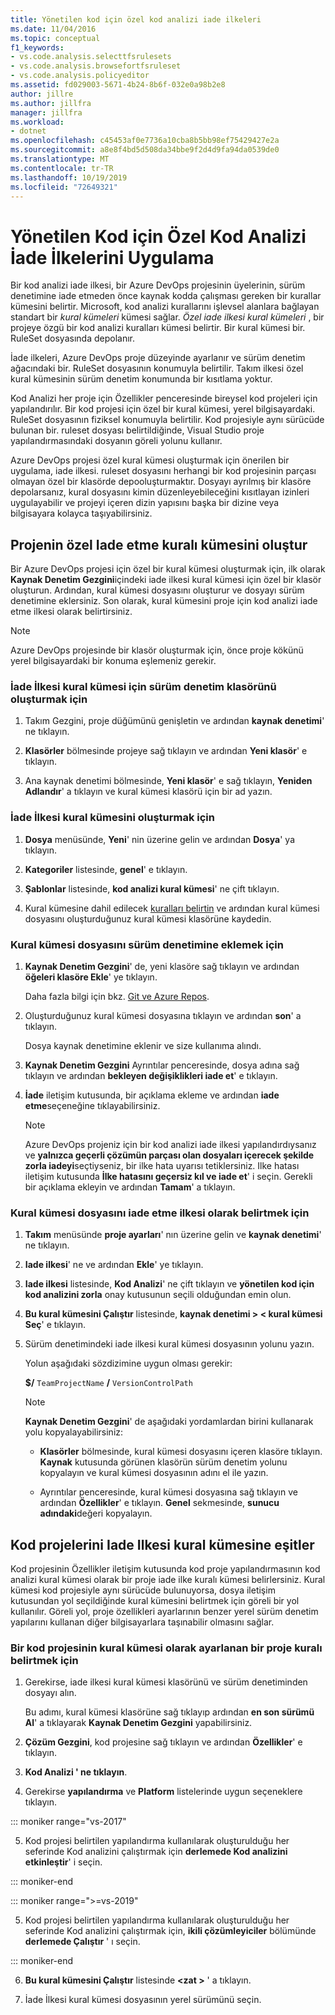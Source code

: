 ```yaml
---
title: Yönetilen kod için özel kod analizi iade ilkeleri
ms.date: 11/04/2016
ms.topic: conceptual
f1_keywords:
- vs.code.analysis.selecttfsrulesets
- vs.code.analysis.browsefortfsruleset
- vs.code.analysis.policyeditor
ms.assetid: fd029003-5671-4b24-8b6f-032e0a98b2e8
author: jillre
ms.author: jillfra
manager: jillfra
ms.workload:
- dotnet
ms.openlocfilehash: c45453af0e7736a10cba8b5bb98ef75429427e2a
ms.sourcegitcommit: a8e8f4bd5d508da34bbe9f2d4d9fa94da0539de0
ms.translationtype: MT
ms.contentlocale: tr-TR
ms.lasthandoff: 10/19/2019
ms.locfileid: "72649321"
---
```

# <a name="implement-custom-code-analysis-check-in-policies-for-managed-code"></a>Yönetilen Kod için Özel Kod Analizi İade İlkelerini Uygulama

Bir kod analizi iade ilkesi, bir Azure DevOps projesinin üyelerinin, sürüm denetimine iade etmeden önce kaynak kodda çalışması gereken bir kurallar kümesini belirtir. Microsoft, kod analizi kurallarını işlevsel alanlara bağlayan standart bir *kural kümeleri* kümesi sağlar. *Özel iade ilkesi kural kümeleri* , bir projeye özgü bir kod analizi kuralları kümesi belirtir. Bir kural kümesi bir. RuleSet dosyasında depolanır.

İade ilkeleri, Azure DevOps proje düzeyinde ayarlanır ve sürüm denetim ağacındaki bir. RuleSet dosyasının konumuyla belirtilir. Takım ilkesi özel kural kümesinin sürüm denetim konumunda bir kısıtlama yoktur.

Kod Analizi her proje için Özellikler penceresinde bireysel kod projeleri için yapılandırılır. Bir kod projesi için özel bir kural kümesi, yerel bilgisayardaki. RuleSet dosyasının fiziksel konumuyla belirtilir. Kod projesiyle aynı sürücüde bulunan bir. ruleset dosyası belirtildiğinde, Visual Studio proje yapılandırmasındaki dosyanın göreli yolunu kullanır.

Azure DevOps projesi özel kural kümesi oluşturmak için önerilen bir uygulama, iade ilkesi. ruleset dosyasını herhangi bir kod projesinin parçası olmayan özel bir klasörde depooluşturmaktır. Dosyayı ayrılmış bir klasöre depolarsanız, kural dosyasını kimin düzenleyebileceğini kısıtlayan izinleri uygulayabilir ve projeyi içeren dizin yapısını başka bir dizine veya bilgisayara kolayca taşıyabilirsiniz.

## <a name="create-the-project-custom-check-in-rule-set"></a>Projenin özel Iade etme kuralı kümesini oluştur

Bir Azure DevOps projesi için özel bir kural kümesi oluşturmak için, ilk olarak **Kaynak Denetim Gezgini**içindeki iade ilkesi kural kümesi için özel bir klasör oluşturun. Ardından, kural kümesi dosyasını oluşturur ve dosyayı sürüm denetimine eklersiniz. Son olarak, kural kümesini proje için kod analizi iade etme ilkesi olarak belirtirsiniz.

> [!NOTE]
> Azure DevOps projesinde bir klasör oluşturmak için, önce proje kökünü yerel bilgisayardaki bir konuma eşlemeniz gerekir.

### <a name="to-create-the-version-control-folder-for-the-check-in-policy-rule-set"></a>İade İlkesi kural kümesi için sürüm denetim klasörünü oluşturmak için

1. Takım Gezgini, proje düğümünü genişletin ve ardından **kaynak denetimi**' ne tıklayın.

2. **Klasörler** bölmesinde projeye sağ tıklayın ve ardından **Yeni klasör**' e tıklayın.

3. Ana kaynak denetimi bölmesinde, **Yeni klasör**' e sağ tıklayın, **Yeniden Adlandır**' a tıklayın ve kural kümesi klasörü için bir ad yazın.

### <a name="to-create-the-check-in-policy-rule-set"></a>İade İlkesi kural kümesini oluşturmak için

1. **Dosya** menüsünde, **Yeni**' nin üzerine gelin ve ardından **Dosya**' ya tıklayın.

2. **Kategoriler** listesinde, **genel**' e tıklayın.

3. **Şablonlar** listesinde, **kod analizi kural kümesi**' ne çift tıklayın.

4. Kural kümesine dahil edilecek [kuralları belirtin](../code-quality/how-to-create-a-custom-rule-set.md) ve ardından kural kümesi dosyasını oluşturduğunuz kural kümesi klasörüne kaydedin.

### <a name="to-add-the-rule-set-file-to-version-control"></a>Kural kümesi dosyasını sürüm denetimine eklemek için

1. **Kaynak Denetim Gezgini**' de, yeni klasöre sağ tıklayın ve ardından **öğeleri klasöre Ekle**' ye tıklayın.

     Daha fazla bilgi için bkz. [Git ve Azure Repos](/azure/devops/repos/git/overview?view=vsts).

2. Oluşturduğunuz kural kümesi dosyasına tıklayın ve ardından **son**' a tıklayın.

     Dosya kaynak denetimine eklenir ve size kullanıma alındı.

3. **Kaynak Denetim Gezgini** Ayrıntılar penceresinde, dosya adına sağ tıklayın ve ardından **bekleyen değişiklikleri iade et**' e tıklayın.

4. **İade** iletişim kutusunda, bir açıklama ekleme ve ardından **iade etme**seçeneğine tıklayabilirsiniz.

    > [!NOTE]
    > Azure DevOps projeniz için bir kod analizi iade ilkesi yapılandırdıysanız ve **yalnızca geçerli çözümün parçası olan dosyaları içerecek şekilde zorla iadeyi**seçtiyseniz, bir ilke hata uyarısı tetiklersiniz. Ilke hatası iletişim kutusunda **İlke hatasını geçersiz kıl ve iade et**' i seçin. Gerekli bir açıklama ekleyin ve ardından **Tamam**' a tıklayın.

### <a name="to-specify-the-rule-set-file-as-the-check-in-policy"></a>Kural kümesi dosyasını iade etme ilkesi olarak belirtmek için

1. **Takım** menüsünde **proje ayarları**' nın üzerine gelin ve **kaynak denetimi**' ne tıklayın.

2. **Iade ilkesi**' ne ve ardından **Ekle**' ye tıklayın.

3. **Iade ilkesi** listesinde, **Kod Analizi**' ne çift tıklayın ve **yönetilen kod için kod analizini zorla** onay kutusunun seçili olduğundan emin olun.

4. **Bu kural kümesini Çalıştır** listesinde, **kaynak denetimi > \< kural kümesi Seç**' e tıklayın.

5. Sürüm denetimindeki iade ilkesi kural kümesi dosyasının yolunu yazın.

     Yolun aşağıdaki sözdizimine uygun olması gerekir:

     **$/** `TeamProjectName` **/** `VersionControlPath`

    > [!NOTE]
    > **Kaynak Denetim Gezgini**' de aşağıdaki yordamlardan birini kullanarak yolu kopyalayabilirsiniz:

    - **Klasörler** bölmesinde, kural kümesi dosyasını içeren klasöre tıklayın. **Kaynak** kutusunda görünen klasörün sürüm denetim yolunu kopyalayın ve kural kümesi dosyasının adını el ile yazın.

    - Ayrıntılar penceresinde, kural kümesi dosyasına sağ tıklayın ve ardından **Özellikler**' e tıklayın. **Genel** sekmesinde, **sunucu adındaki**değeri kopyalayın.

## <a name="synchronize-code-projects-to-the-check-in-policy-rule-set"></a>Kod projelerini Iade Ilkesi kural kümesine eşitler

Kod projesinin Özellikler iletişim kutusunda kod proje yapılandırmasının kod analizi kural kümesi olarak bir proje iade ilke kuralı kümesi belirlersiniz. Kural kümesi kod projesiyle aynı sürücüde bulunuyorsa, dosya iletişim kutusundan yol seçildiğinde kural kümesini belirtmek için göreli bir yol kullanılır. Göreli yol, proje özellikleri ayarlarının benzer yerel sürüm denetim yapılarını kullanan diğer bilgisayarlara taşınabilir olmasını sağlar.

### <a name="to-specify-a-project-rule-set-as-the-rule-set-of-a-code-project"></a>Bir kod projesinin kural kümesi olarak ayarlanan bir proje kuralı belirtmek için

1. Gerekirse, iade ilkesi kural kümesi klasörünü ve sürüm denetiminden dosyayı alın.

   Bu adımı, kural kümesi klasörüne sağ tıklayıp ardından **en son sürümü Al**' a tıklayarak **Kaynak Denetim Gezgini** yapabilirsiniz.

2. **Çözüm Gezgini**, kod projesine sağ tıklayın ve ardından **Özellikler**' e tıklayın.

3. **Kod Analizi ' ne tıklayın**.

4. Gerekirse **yapılandırma** ve **Platform** listelerinde uygun seçeneklere tıklayın.

::: moniker range="vs-2017"

5. Kod projesi belirtilen yapılandırma kullanılarak oluşturulduğu her seferinde Kod analizini çalıştırmak için **derlemede Kod analizini etkinleştir**' i seçin.

::: moniker-end

::: moniker range=">=vs-2019"

5. Kod projesi belirtilen yapılandırma kullanılarak oluşturulduğu her seferinde Kod analizini çalıştırmak için, **ikili çözümleyiciler** bölümünde **derlemede Çalıştır** ' ı seçin.

::: moniker-end

6. **Bu kural kümesini Çalıştır** listesinde **\<zat >** ' a tıklayın.

8. İade İlkesi kural kümesi dosyasının yerel sürümünü seçin.
